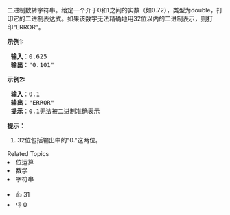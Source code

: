 <p>二进制数转字符串。给定一个介于0和1之间的实数（如0.72），类型为double，打印它的二进制表达式。如果该数字无法精确地用32位以内的二进制表示，则打印“ERROR”。</p>

<p><strong>示例1:</strong></p>

<pre>
<strong> 输入</strong>：0.625
<strong> 输出</strong>："0.101"
</pre>

<p><strong>示例2:</strong></p>

<pre>
<strong> 输入</strong>：0.1
<strong> 输出</strong>："ERROR"
<strong> 提示</strong>：0.1无法被二进制准确表示
</pre>

<p><strong>提示：</strong></p>

<ol>
	<li>32位包括输出中的"0."这两位。</li>
</ol>
<div><div>Related Topics</div><div><li>位运算</li><li>数学</li><li>字符串</li></div></div><br><div><li>👍 31</li><li>👎 0</li></div>